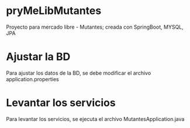 # pryMeLibMutantes
Proyecto para mercado libre - Mutantes; creada con SpringBoot, MYSQL, JPA

# Ajustar la BD
Para ajustar los datos de la BD, se debe modificar el archivo application.properties


# Levantar los servicios
Para levantar los servicios, se ejecuta el archivo MutantesApplication.java
